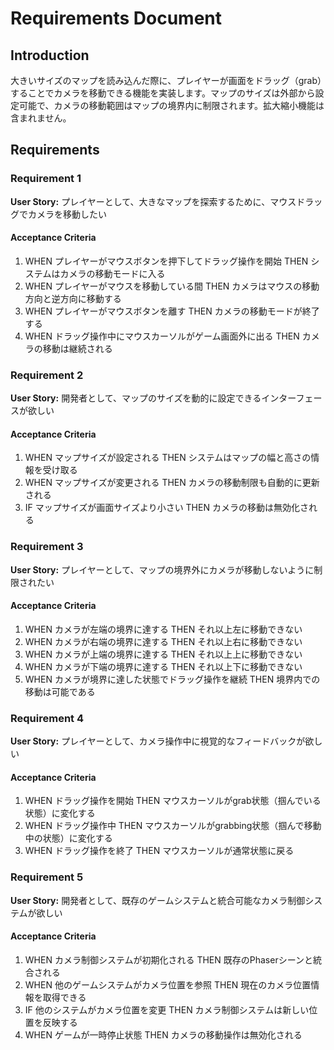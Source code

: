 # Requirements Document

## Introduction

大きいサイズのマップを読み込んだ際に、プレイヤーが画面をドラッグ（grab）することでカメラを移動できる機能を実装します。マップのサイズは外部から設定可能で、カメラの移動範囲はマップの境界内に制限されます。拡大縮小機能は含まれません。

## Requirements

### Requirement 1

**User Story:** プレイヤーとして、大きなマップを探索するために、マウスドラッグでカメラを移動したい

#### Acceptance Criteria

1. WHEN プレイヤーがマウスボタンを押下してドラッグ操作を開始 THEN システムはカメラの移動モードに入る
2. WHEN プレイヤーがマウスを移動している間 THEN カメラはマウスの移動方向と逆方向に移動する
3. WHEN プレイヤーがマウスボタンを離す THEN カメラの移動モードが終了する
4. WHEN ドラッグ操作中にマウスカーソルがゲーム画面外に出る THEN カメラの移動は継続される

### Requirement 2

**User Story:** 開発者として、マップのサイズを動的に設定できるインターフェースが欲しい

#### Acceptance Criteria

1. WHEN マップサイズが設定される THEN システムはマップの幅と高さの情報を受け取る
2. WHEN マップサイズが変更される THEN カメラの移動制限も自動的に更新される
3. IF マップサイズが画面サイズより小さい THEN カメラの移動は無効化される

### Requirement 3

**User Story:** プレイヤーとして、マップの境界外にカメラが移動しないように制限されたい

#### Acceptance Criteria

1. WHEN カメラが左端の境界に達する THEN それ以上左に移動できない
2. WHEN カメラが右端の境界に達する THEN それ以上右に移動できない
3. WHEN カメラが上端の境界に達する THEN それ以上上に移動できない
4. WHEN カメラが下端の境界に達する THEN それ以上下に移動できない
5. WHEN カメラが境界に達した状態でドラッグ操作を継続 THEN 境界内での移動は可能である

### Requirement 4

**User Story:** プレイヤーとして、カメラ操作中に視覚的なフィードバックが欲しい

#### Acceptance Criteria

1. WHEN ドラッグ操作を開始 THEN マウスカーソルがgrab状態（掴んでいる状態）に変化する
2. WHEN ドラッグ操作中 THEN マウスカーソルがgrabbing状態（掴んで移動中の状態）に変化する
3. WHEN ドラッグ操作を終了 THEN マウスカーソルが通常状態に戻る

### Requirement 5

**User Story:** 開発者として、既存のゲームシステムと統合可能なカメラ制御システムが欲しい

#### Acceptance Criteria

1. WHEN カメラ制御システムが初期化される THEN 既存のPhaserシーンと統合される
2. WHEN 他のゲームシステムがカメラ位置を参照 THEN 現在のカメラ位置情報を取得できる
3. IF 他のシステムがカメラ位置を変更 THEN カメラ制御システムは新しい位置を反映する
4. WHEN ゲームが一時停止状態 THEN カメラの移動操作は無効化される
